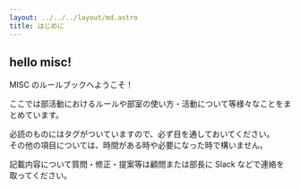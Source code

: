 ```yaml
---
layout: ../../../layout/md.astro
title: はじめに
---
```


## hello misc!

MISC のルールブックへようこそ！

ここでは部活動におけるルールや部室の使い方・活動について等様々なことをまとめています。

必読のものにはタグがついていますので、必ず目を通しておいてください。\
その他の項目については、時間がある時や必要になった時で構いません。

記載内容について質問・修正・提案等は顧問または部長に Slack などで連絡を取ってください。